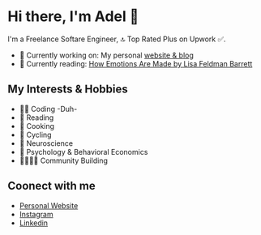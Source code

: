 # Hi there, I'm Adel 👋
I'm a Freelance Softare Engineer, 🔝 Top Rated Plus on Upwork ✅.

- 🔭 Currently working on:  My personal [website & blog](https://www.adelkafouri.com)
- 📖 Currently reading: [How Emotions Are Made by Lisa Feldman Barrett](https://www.goodreads.com/book/show/23719305-how-emotions-are-made?ac=1&from_search=true&qid=fCJ64x112b&rank=1)

## My Interests & Hobbies <br/>
- 👨‍💻 Coding -Duh- <br/>
- 📖 Reading <br/>
- 🍳 Cooking <br/>
- 🚴 Cycling <br/>
- 🧠 Neuroscience <br/>
- 🤔 Psychology & Behavioral Economics <br/>
- 👩‍👩‍👧‍👦 Community Building <br/>

## Coonect with me

- [Personal Website](https://www.adelkafouri.com/) <br/>
- [Instagram](https://www.instagram.com/adelkafouri) <br/>
- [Linkedin](https://www.linkedin.com/in/adel-kafouri-232746193/) <br/>


